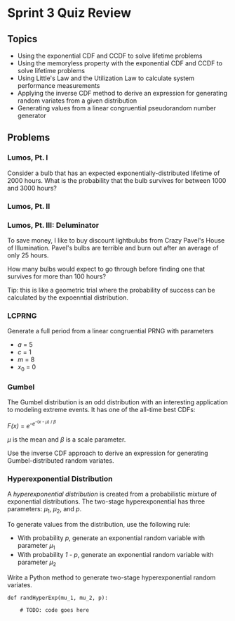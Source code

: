 # Sprint 3 Quiz Review

## Topics

- Using the exponential CDF and CCDF to solve lifetime problems
- Using the memoryless property with the exponential CDF and CCDF to solve lifetime problems
- Using Little's Law and the Utilization Law to calculate system performance measurements
- Applying the inverse CDF method to derive an expression for generating random variates from a given distribution
- Generating values from a linear congruential pseudorandom number generator

## Problems

### Lumos, Pt. I

Consider a bulb that has an expected exponentially-distributed lifetime of 2000 hours. What is the probability that the bulb survives for between 1000 and 3000 hours?

### Lumos, Pt. II



### Lumos, Pt. III: Deluminator

To save money, I like to buy discount lightbulubs from Crazy Pavel's House of Illumination. Pavel's bulbs are terrible and burn out
after an average of only 25 hours.

How many bulbs would expect to go through before finding one that survives for more than 100 hours?

Tip: this is like a geometric trial where the probability of success can be calculated by the expoenntial distribution.


### LCPRNG

Generate a full period from a linear congruential PRNG with parameters

- *a* = 5
- *c* = 1
- *m* = 8
- *x*<sub>0</sub> = 0

### Gumbel

The Gumbel distribution is an odd distribution with an interesting application to modeling extreme events. It has one of the all-time best CDFs:

*F(x)* = *e*<sup>-*e*<sup>-(*x* - *μ*) / *β*</sup></sup>

*μ* is the mean and *β* is a scale parameter.

Use the inverse CDF approach to derive an expression for generating Gumbel-distributed random variates.

### Hyperexponential Distribution

A *hyperexponential distribution* is created from a probabilistic mixture of exponential distributions. The two-stage hyperexponential has three parameters: *μ*<sub>1</sub>, *μ*<sub>2</sub>, and *p*.

To generate values from the distribution, use the following rule:

- With probability *p*, generate an exponential random variable with parameter *μ*<sub>1</sub>
- With probability *1 - p*, generate an exponential random variable with parameter *μ*<sub>2</sub>

Write a Python method to generate two-stage hyperexponential random variates.

```
def randHyperExp(mu_1, mu_2, p):

    # TODO: code goes here
```
